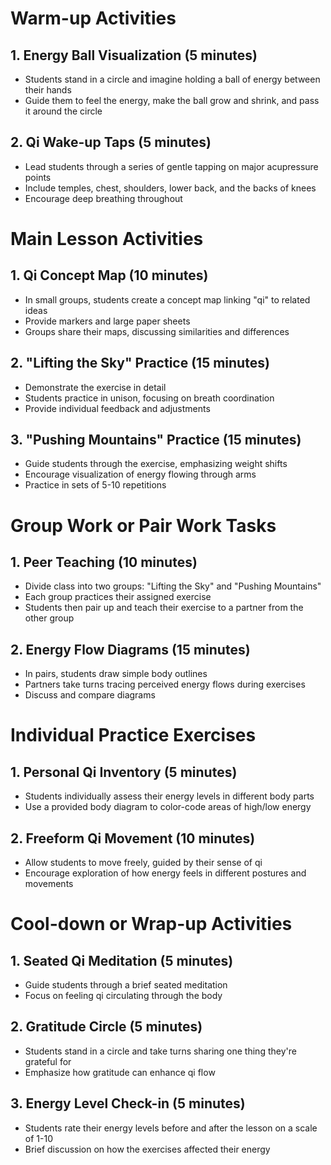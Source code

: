 # Warm-up Activities

## 1. Energy Ball Visualization (5 minutes)
- Students stand in a circle and imagine holding a ball of energy between their hands
- Guide them to feel the energy, make the ball grow and shrink, and pass it around the circle

## 2. Qi Wake-up Taps (5 minutes)
- Lead students through a series of gentle tapping on major acupressure points
- Include temples, chest, shoulders, lower back, and the backs of knees
- Encourage deep breathing throughout

# Main Lesson Activities

## 1. Qi Concept Map (10 minutes)
- In small groups, students create a concept map linking "qi" to related ideas
- Provide markers and large paper sheets
- Groups share their maps, discussing similarities and differences

## 2. "Lifting the Sky" Practice (15 minutes)
- Demonstrate the exercise in detail
- Students practice in unison, focusing on breath coordination
- Provide individual feedback and adjustments

## 3. "Pushing Mountains" Practice (15 minutes)
- Guide students through the exercise, emphasizing weight shifts
- Encourage visualization of energy flowing through arms
- Practice in sets of 5-10 repetitions

# Group Work or Pair Work Tasks

## 1. Peer Teaching (10 minutes)
- Divide class into two groups: "Lifting the Sky" and "Pushing Mountains"
- Each group practices their assigned exercise
- Students then pair up and teach their exercise to a partner from the other group

## 2. Energy Flow Diagrams (15 minutes)
- In pairs, students draw simple body outlines
- Partners take turns tracing perceived energy flows during exercises
- Discuss and compare diagrams

# Individual Practice Exercises

## 1. Personal Qi Inventory (5 minutes)
- Students individually assess their energy levels in different body parts
- Use a provided body diagram to color-code areas of high/low energy

## 2. Freeform Qi Movement (10 minutes)
- Allow students to move freely, guided by their sense of qi
- Encourage exploration of how energy feels in different postures and movements

# Cool-down or Wrap-up Activities

## 1. Seated Qi Meditation (5 minutes)
- Guide students through a brief seated meditation
- Focus on feeling qi circulating through the body

## 2. Gratitude Circle (5 minutes)
- Students stand in a circle and take turns sharing one thing they're grateful for
- Emphasize how gratitude can enhance qi flow

## 3. Energy Level Check-in (5 minutes)
- Students rate their energy levels before and after the lesson on a scale of 1-10
- Brief discussion on how the exercises affected their energy